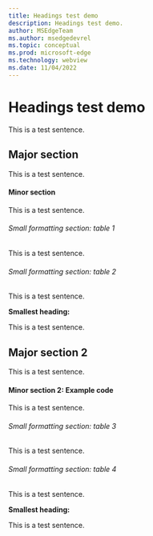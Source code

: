 ```yaml
---
title: Headings test demo
description: Headings test demo.
author: MSEdgeTeam
ms.author: msedgedevrel
ms.topic: conceptual
ms.prod: microsoft-edge
ms.technology: webview
ms.date: 11/04/2022
---
```

# Headings test demo

This is a test sentence.


<!-- ====================================================================== -->
## Major section

This is a test sentence.


<!-- ------------------------------ -->
#### Minor section

This is a test sentence.


###### Small formatting section: table 1

This is a test sentence.


###### Small formatting section: table 2

This is a test sentence.


**Smallest heading:**

This is a test sentence.


<!-- ====================================================================== -->
## Major section 2

This is a test sentence.


<!-- ------------------------------ -->
#### Minor section 2: Example code

This is a test sentence.


###### Small formatting section: table 3

This is a test sentence.


###### Small formatting section: table 4

This is a test sentence.


**Smallest heading:**

This is a test sentence.
